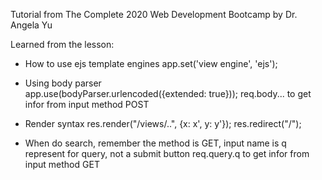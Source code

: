 Tutorial from The Complete 2020 Web Development Bootcamp by Dr. Angela Yu

Learned from the lesson:
- How to use ejs template engines
    app.set('view engine', 'ejs');

- Using body parser  
    app.use(bodyParser.urlencoded({extended: true}));
    req.body... to get infor from input method POST

- Render syntax 
    res.render("/views/..", {x: x', y: y'});
    res.redirect("/");

- When do search, remember the method is GET, input name is q represent for query, not a submit button
    req.query.q to get infor from input method GET
 